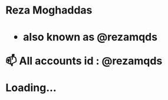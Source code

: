 <h1> Reza Moghaddas <h1>
  
- also known as @rezamqds 



📫 All accounts id : @rezamqds


Loading...





<!---
rezamqds/rezamqds is a ✨ special ✨ repository because its `README.md` (this file) appears on your GitHub profile.
You can click the Preview link to take a look at your changes.
--->
